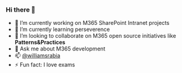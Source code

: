 ### Hi there 👋


- 🔭 I’m currently working on M365 SharePoint Intranet projects
- 🌱 I’m currently learning perseverence 
- 👯 I’m looking to collaborate on M365 open source initiatives like **Patterns&Practices**
- 💬 Ask me about M365 development
- 📫 [@williamsrabia](https://twitter.com/williamsrabia)
- ⚡ Fun fact: I love exams 

